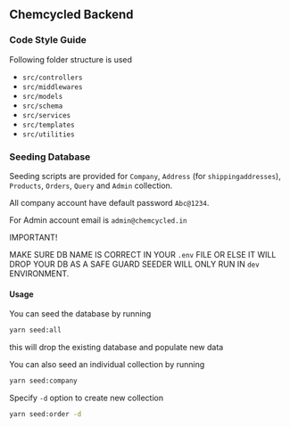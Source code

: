 ## Chemcycled Backend

### Code Style Guide

Following folder structure is used

- `src/controllers`
- `src/middlewares`
- `src/models`
- `src/schema`
- `src/services`
- `src/templates`
- `src/utilities`

### Seeding Database

Seeding scripts are provided for `Company`, `Address` (for `shippingaddresses`),
`Products`, `Orders`, `Query` and `Admin` collection.

All company account have default password `Abc@1234`.

For Admin account email is `admin@chemcycled.in`

IMPORTANT!

MAKE SURE DB NAME IS CORRECT IN YOUR `.env` FILE OR ELSE IT WILL DROP YOUR DB
AS A SAFE GUARD SEEDER WILL ONLY RUN IN `dev` ENVIRONMENT.

#### Usage

You can seed the database by running

```bash
yarn seed:all
```

this will drop the existing database and populate new data

You can also seed an individual collection by running

```bash
yarn seed:company
```

Specify `-d` option to create new collection

```bash
yarn seed:order -d
```
